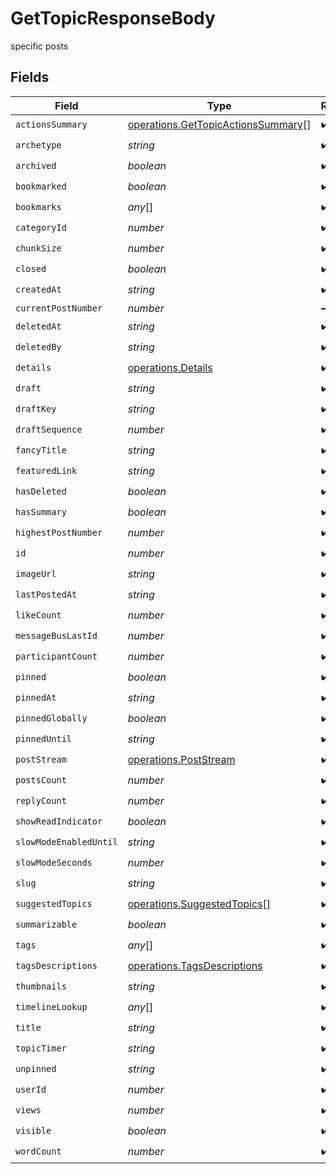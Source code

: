 # GetTopicResponseBody

specific posts


## Fields

| Field                                                                                           | Type                                                                                            | Required                                                                                        | Description                                                                                     |
| ----------------------------------------------------------------------------------------------- | ----------------------------------------------------------------------------------------------- | ----------------------------------------------------------------------------------------------- | ----------------------------------------------------------------------------------------------- |
| `actionsSummary`                                                                                | [operations.GetTopicActionsSummary](../../../sdk/models/operations/gettopicactionssummary.md)[] | :heavy_check_mark:                                                                              | N/A                                                                                             |
| `archetype`                                                                                     | *string*                                                                                        | :heavy_check_mark:                                                                              | N/A                                                                                             |
| `archived`                                                                                      | *boolean*                                                                                       | :heavy_check_mark:                                                                              | N/A                                                                                             |
| `bookmarked`                                                                                    | *boolean*                                                                                       | :heavy_check_mark:                                                                              | N/A                                                                                             |
| `bookmarks`                                                                                     | *any*[]                                                                                         | :heavy_check_mark:                                                                              | N/A                                                                                             |
| `categoryId`                                                                                    | *number*                                                                                        | :heavy_check_mark:                                                                              | N/A                                                                                             |
| `chunkSize`                                                                                     | *number*                                                                                        | :heavy_check_mark:                                                                              | N/A                                                                                             |
| `closed`                                                                                        | *boolean*                                                                                       | :heavy_check_mark:                                                                              | N/A                                                                                             |
| `createdAt`                                                                                     | *string*                                                                                        | :heavy_check_mark:                                                                              | N/A                                                                                             |
| `currentPostNumber`                                                                             | *number*                                                                                        | :heavy_minus_sign:                                                                              | N/A                                                                                             |
| `deletedAt`                                                                                     | *string*                                                                                        | :heavy_check_mark:                                                                              | N/A                                                                                             |
| `deletedBy`                                                                                     | *string*                                                                                        | :heavy_check_mark:                                                                              | N/A                                                                                             |
| `details`                                                                                       | [operations.Details](../../../sdk/models/operations/details.md)                                 | :heavy_check_mark:                                                                              | N/A                                                                                             |
| `draft`                                                                                         | *string*                                                                                        | :heavy_check_mark:                                                                              | N/A                                                                                             |
| `draftKey`                                                                                      | *string*                                                                                        | :heavy_check_mark:                                                                              | N/A                                                                                             |
| `draftSequence`                                                                                 | *number*                                                                                        | :heavy_check_mark:                                                                              | N/A                                                                                             |
| `fancyTitle`                                                                                    | *string*                                                                                        | :heavy_check_mark:                                                                              | N/A                                                                                             |
| `featuredLink`                                                                                  | *string*                                                                                        | :heavy_check_mark:                                                                              | N/A                                                                                             |
| `hasDeleted`                                                                                    | *boolean*                                                                                       | :heavy_check_mark:                                                                              | N/A                                                                                             |
| `hasSummary`                                                                                    | *boolean*                                                                                       | :heavy_check_mark:                                                                              | N/A                                                                                             |
| `highestPostNumber`                                                                             | *number*                                                                                        | :heavy_check_mark:                                                                              | N/A                                                                                             |
| `id`                                                                                            | *number*                                                                                        | :heavy_check_mark:                                                                              | N/A                                                                                             |
| `imageUrl`                                                                                      | *string*                                                                                        | :heavy_check_mark:                                                                              | N/A                                                                                             |
| `lastPostedAt`                                                                                  | *string*                                                                                        | :heavy_check_mark:                                                                              | N/A                                                                                             |
| `likeCount`                                                                                     | *number*                                                                                        | :heavy_check_mark:                                                                              | N/A                                                                                             |
| `messageBusLastId`                                                                              | *number*                                                                                        | :heavy_check_mark:                                                                              | N/A                                                                                             |
| `participantCount`                                                                              | *number*                                                                                        | :heavy_check_mark:                                                                              | N/A                                                                                             |
| `pinned`                                                                                        | *boolean*                                                                                       | :heavy_check_mark:                                                                              | N/A                                                                                             |
| `pinnedAt`                                                                                      | *string*                                                                                        | :heavy_check_mark:                                                                              | N/A                                                                                             |
| `pinnedGlobally`                                                                                | *boolean*                                                                                       | :heavy_check_mark:                                                                              | N/A                                                                                             |
| `pinnedUntil`                                                                                   | *string*                                                                                        | :heavy_check_mark:                                                                              | N/A                                                                                             |
| `postStream`                                                                                    | [operations.PostStream](../../../sdk/models/operations/poststream.md)                           | :heavy_check_mark:                                                                              | N/A                                                                                             |
| `postsCount`                                                                                    | *number*                                                                                        | :heavy_check_mark:                                                                              | N/A                                                                                             |
| `replyCount`                                                                                    | *number*                                                                                        | :heavy_check_mark:                                                                              | N/A                                                                                             |
| `showReadIndicator`                                                                             | *boolean*                                                                                       | :heavy_check_mark:                                                                              | N/A                                                                                             |
| `slowModeEnabledUntil`                                                                          | *string*                                                                                        | :heavy_check_mark:                                                                              | N/A                                                                                             |
| `slowModeSeconds`                                                                               | *number*                                                                                        | :heavy_check_mark:                                                                              | N/A                                                                                             |
| `slug`                                                                                          | *string*                                                                                        | :heavy_check_mark:                                                                              | N/A                                                                                             |
| `suggestedTopics`                                                                               | [operations.SuggestedTopics](../../../sdk/models/operations/suggestedtopics.md)[]               | :heavy_check_mark:                                                                              | N/A                                                                                             |
| `summarizable`                                                                                  | *boolean*                                                                                       | :heavy_check_mark:                                                                              | N/A                                                                                             |
| `tags`                                                                                          | *any*[]                                                                                         | :heavy_check_mark:                                                                              | N/A                                                                                             |
| `tagsDescriptions`                                                                              | [operations.TagsDescriptions](../../../sdk/models/operations/tagsdescriptions.md)               | :heavy_check_mark:                                                                              | N/A                                                                                             |
| `thumbnails`                                                                                    | *string*                                                                                        | :heavy_check_mark:                                                                              | N/A                                                                                             |
| `timelineLookup`                                                                                | *any*[]                                                                                         | :heavy_check_mark:                                                                              | N/A                                                                                             |
| `title`                                                                                         | *string*                                                                                        | :heavy_check_mark:                                                                              | N/A                                                                                             |
| `topicTimer`                                                                                    | *string*                                                                                        | :heavy_check_mark:                                                                              | N/A                                                                                             |
| `unpinned`                                                                                      | *string*                                                                                        | :heavy_check_mark:                                                                              | N/A                                                                                             |
| `userId`                                                                                        | *number*                                                                                        | :heavy_check_mark:                                                                              | N/A                                                                                             |
| `views`                                                                                         | *number*                                                                                        | :heavy_check_mark:                                                                              | N/A                                                                                             |
| `visible`                                                                                       | *boolean*                                                                                       | :heavy_check_mark:                                                                              | N/A                                                                                             |
| `wordCount`                                                                                     | *number*                                                                                        | :heavy_check_mark:                                                                              | N/A                                                                                             |